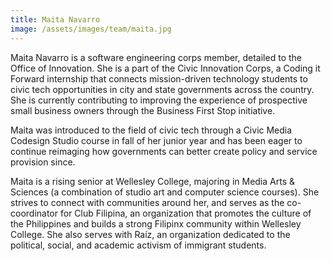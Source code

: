 ```yaml
---
title: Maita Navarro
image: /assets/images/team/maita.jpg
---
```


Maita Navarro is a software engineering corps member, detailed to the Office of Innovation. She is a part of the Civic Innovation Corps, a Coding it Forward internship that connects mission-driven technology students to civic tech opportunities in city and state governments across the country. She is currently contributing to improving the experience of prospective small business owners through the Business First Stop initiative.

Maita was introduced to the field of civic tech through a Civic Media Codesign Studio course in fall of her junior year and has been eager to continue reimaging how governments can better create policy and service provision since.

Maita is a rising senior at Wellesley College, majoring in Media Arts & Sciences (a combination of studio art and computer science courses). She strives to connect with communities around her, and serves as the co-coordinator for Club Filipina, an organization that promotes the culture of the Philippines and builds a strong Filipinx community within Wellesley College. She also serves with Raíz, an organization dedicated to the political, social, and academic activism of immigrant students.
